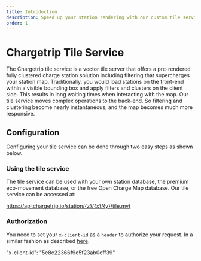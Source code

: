 ```yaml
---
title: Introduction
description: Speed up your station rendering with our custom tile service
order: 1
---
```


# Chargetrip Tile Service
The Chargetrip tile service is a vector tile server that offers a pre-rendered fully clustered charge station solution including filtering that supercharges your station map. Traditionally, you would load stations on the front-end within a visible bounding box and apply filters and clusters on the client side. This results in long waiting times when interacting with the map. Our tile service moves complex operations to the back-end. So filtering and clustering become nearly instantaneous, and the map becomes much more responsive.

## Configuration
Configuring your tile service can be done through two easy steps as shown below.

### Using the tile service
The tile service can be used with your own station database, the premium eco-movement database, or the free Open Charge Map database. Our tile service can be accessed at:

<code-block lang="html" prefix="Tile Service" title="Endpoint">https://api.chargetrip.io/station/{z}/{x}/{y}/tile.mvt</code-block>

### Authorization
You need to set your `x-client-id` as a `header` to authorize your request. In a similar fashion as described [here]().

<code-block lang="json" prefix="Tile Service" title="Authorization">"x-client-id": "5e8c22366f9c5f23ab0eff39"</code-block>

<examples title="Clone an example">
    <!-- Tiles -->
    <example 
        href="https://chargetrip.github.io/examples/tile-server/?provider=eco#eco" 
        img="tile-service-example.png" 
        title="Vector tile service" 
        description="Show stations on a map using our Vector Tile Server" 
        category="Tiles">
    </example>
</examples>
